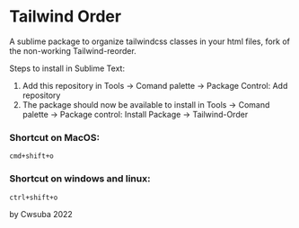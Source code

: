# Tailwind Order

A sublime package to organize tailwindcss classes in your html files, fork of the non-working Tailwind-reorder.

Steps to install in Sublime Text:

1) Add this repository in Tools -> Comand palette -> Package Control: Add repository
2) The package should now be available to install in Tools -> Comand palette -> Package control: Install Package -> Tailwind-Order

### Shortcut on MacOS:
``` cmd+shift+o ```
### Shortcut on windows and linux:
``` ctrl+shift+o ```

by Cwsuba 2022
